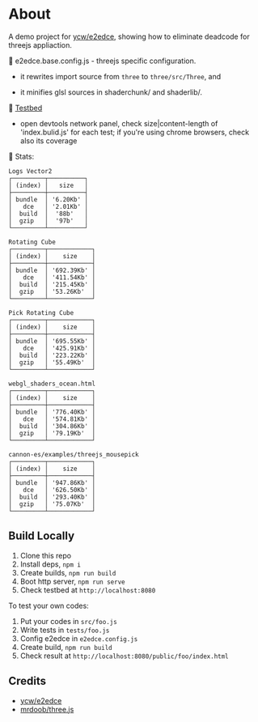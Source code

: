 # About

A demo project for [ycw/e2edce](https://github.com/ycw/e2edce), showing how to 
eliminate deadcode for threejs appliaction. 

📝 e2edce.base.config.js - threejs specific configuration. 

- it rewrites import source from `three` to `three/src/Three`, and 

- it minifies glsl sources in shaderchunk/ and shaderlib/.  

🧪 [Testbed](https://ycw.github.io/e2edce-sample-project)

- open devtools network panel, check size|content-length of 'index.bulid.js' for each test; if you're using chrome browsers, check also its coverage

🔢 Stats:

```
Logs Vector2
┌─────────┬──────────┐
│ (index) │   size   │
├─────────┼──────────┤
│ bundle  │ '6.20Kb' │
│   dce   │ '2.01Kb' │
│  build  │  '88b'   │
│  gzip   │  '97b'   │
└─────────┴──────────┘

Rotating Cube
┌─────────┬────────────┐
│ (index) │    size    │
├─────────┼────────────┤
│ bundle  │ '692.39Kb' │
│   dce   │ '411.54Kb' │
│  build  │ '215.45Kb' │
│  gzip   │ '53.26Kb'  │
└─────────┴────────────┘

Pick Rotating Cube
┌─────────┬────────────┐
│ (index) │    size    │
├─────────┼────────────┤
│ bundle  │ '695.55Kb' │
│   dce   │ '425.91Kb' │
│  build  │ '223.22Kb' │
│  gzip   │ '55.49Kb'  │
└─────────┴────────────┘

webgl_shaders_ocean.html
┌─────────┬────────────┐
│ (index) │    size    │
├─────────┼────────────┤
│ bundle  │ '776.40Kb' │
│   dce   │ '574.81Kb' │
│  build  │ '304.86Kb' │
│  gzip   │ '79.19Kb'  │
└─────────┴────────────┘

cannon-es/examples/threejs_mousepick
┌─────────┬────────────┐
│ (index) │    size    │
├─────────┼────────────┤
│ bundle  │ '947.86Kb' │
│   dce   │ '626.50Kb' │
│  build  │ '293.40Kb' │
│  gzip   │ '75.07Kb'  │
└─────────┴────────────┘
```



## Build Locally

1. Clone this repo
2. Install deps, `npm i`
3. Create builds, `npm run build`
4. Boot http server, `npm run serve`
5. Check testbed at `http://localhost:8080`

To test your own codes:

1. Put your codes in `src/foo.js`
2. Write tests in `tests/foo.js`
3. Config e2edce in `e2edce.config.js`
4. Create build, `npm run build`
6. Check result at `http://localhost:8080/public/foo/index.html`



## Credits

- [ycw/e2edce](https://github.com/ycw/e2edce)
- [mrdoob/three.js](https://github.com/mrdoob/three.js)
